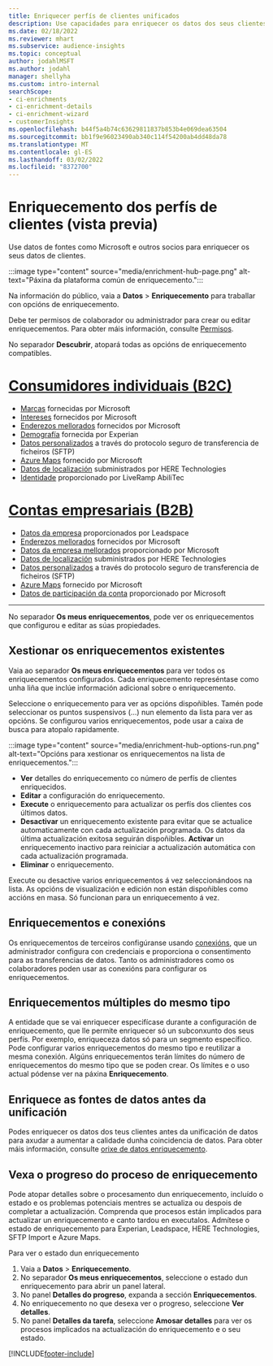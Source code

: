 ```yaml
---
title: Enriquecer perfís de clientes unificados
description: Use capacidades para enriquecer os datos dos seus clientes.
ms.date: 02/18/2022
ms.reviewer: mhart
ms.subservice: audience-insights
ms.topic: conceptual
author: jodahlMSFT
ms.author: jodahl
manager: shellyha
ms.custom: intro-internal
searchScope:
- ci-enrichments
- ci-enrichment-details
- ci-enrichment-wizard
- customerInsights
ms.openlocfilehash: b44f5a4b74c63629811837b853b4e069dea63504
ms.sourcegitcommit: bb1f9e96023490ab340c114f54200ab4dd48da78
ms.translationtype: MT
ms.contentlocale: gl-ES
ms.lasthandoff: 03/02/2022
ms.locfileid: "8372700"
---
```

# <a name="enrichment-for-customer-profiles-preview"></a>Enriquecemento dos perfís de clientes (vista previa)

Use datos de fontes como Microsoft e outros socios para enriquecer os seus datos de clientes.

:::image type="content" source="media/enrichment-hub-page.png" alt-text="Páxina da plataforma común de enriquecemento.":::

Na información do público, vaia a **Datos** > **Enriquecemento** para traballar con opcións de enriquecemento.  

Debe ter permisos de colaborador ou administrador para crear ou editar enriquecementos. Para obter máis información, consulte [Permisos](permissions.md).

No separador **Descubrir**, atopará todas as opcións de enriquecemento compatibles.

# <a name="individual-consumers-b-to-c"></a>[Consumidores individuais (B2C)](#tab/b2c)

- [Marcas](enrichment-microsoft.md) fornecidas por Microsoft
- [Intereses](enrichment-microsoft.md) fornecidos por Microsoft
- [Enderezos mellorados](enrichment-enhanced-addresses.md) fornecidos por Microsoft 
- [Demografía](enrichment-experian.md) fornecida por Experian
- [Datos personalizados](enrichment-SFTP-custom-import.md) a través do protocolo seguro de transferencia de ficheiros (SFTP) 
- [Azure Maps](enrichment-azure-maps.md) fornecido por Microsoft
- [Datos de localización](enrichment-here.md) subministrados por HERE Technologies 
- [Identidade](enrichment-liveramp.md) proporcionado por LiveRamp AbiliTec

# <a name="business-accounts-b-to-b"></a>[Contas empresariais (B2B)](#tab/b2b)

- [Datos da empresa](enrichment-leadspace.md) proporcionados por Leadspace
- [Enderezos mellorados](enrichment-enhanced-addresses.md) fornecidos por Microsoft 
- [Datos da empresa mellorados](enrichment-enhanced-company-data.md) proporcionado por Microsoft
- [Datos de localización](enrichment-here.md) subministrados por HERE Technologies 
- [Datos personalizados](enrichment-SFTP-custom-import.md) a través do protocolo seguro de transferencia de ficheiros (SFTP) 
- [Azure Maps](enrichment-azure-maps.md) fornecido por Microsoft
- [Datos de participación da conta](enrichment-office.md) proporcionado por Microsoft

---

No separador **Os meus enriquecementos**, pode ver os enriquecementos que configurou e editar as súas propiedades.

## <a name="manage-existing-enrichments"></a>Xestionar os enriquecementos existentes

Vaia ao separador **Os meus enriquecementos** para ver todos os enriquecementos configurados. Cada enriquecemento represéntase como unha liña que inclúe información adicional sobre o enriquecemento.

Seleccione o enriquecemento para ver as opcións dispoñibles. Tamén pode seleccionar os puntos suspensivos (...) nun elemento da lista para ver as opcións. Se configurou varios enriquecementos, pode usar a caixa de busca para atopalo rapidamente.

:::image type="content" source="media/enrichment-hub-options-run.png" alt-text="Opcións para xestionar os enriquecementos na lista de enriquecementos.":::

- **Ver** detalles do enriquecemento co número de perfís de clientes enriquecidos.
- **Editar** a configuración do enriquecemento.
- **Execute** o enriquecemento para actualizar os perfís dos clientes cos últimos datos.
- **Desactivar** un enriquecemento existente para evitar que se actualice automaticamente con cada actualización programada. Os datos da última actualización exitosa seguirán dispoñibles. **Activar** un enriquecemento inactivo para reiniciar a actualización automática con cada actualización programada.
- **Eliminar** o enriquecemento.

Execute ou desactive varios enriquecementos á vez seleccionándoos na lista. As opcións de visualización e edición non están dispoñibles como accións en masa. Só funcionan para un enriquecemento á vez.

## <a name="enrichments-and-connections"></a>Enriquecementos e conexións

Os enriquecementos de terceiros configúranse usando [conexións](connections.md), que un administrador configura con credenciais e proporciona o consentimento para as transferencias de datos. Tanto os administradores como os colaboradores poden usar as conexións para configurar os enriquecementos.  

## <a name="multiple-enrichments-of-the-same-type"></a>Enriquecementos múltiples do mesmo tipo

A entidade que se vai enriquecer especifícase durante a configuración de enriquecemento, que lle permite enriquecer só un subconxunto dos seus perfís. Por exemplo, enriqueceza datos só para un segmento específico. Pode configurar varios enriquecementos do mesmo tipo e reutilizar a mesma conexión. Algúns enriquecementos terán límites do número de enriquecementos do mesmo tipo que se poden crear. Os límites e o uso actual pódense ver na páxina **Enriquecemento**.

## <a name="enrich-data-sources-before-unification"></a>Enriquece as fontes de datos antes da unificación

Podes enriquecer os datos dos teus clientes antes da unificación de datos para axudar a aumentar a calidade dunha coincidencia de datos. Para obter máis información, consulte [orixe de datos enriquecemento](data-sources-enrichment.md).

## <a name="see-the-progress-of-the-enrichment-process"></a>Vexa o progreso do proceso de enriquecemento

Pode atopar detalles sobre o procesamento dun enriquecemento, incluído o estado e os problemas potenciais mentres se actualiza ou despois de completar a actualización. Comprenda que procesos están implicados para actualizar un enriquecemento e canto tardou en executalos. Admítese o estado de enriquecemento para Experian, Leadspace, HERE Technologies, SFTP Import e Azure Maps.

Para ver o estado dun enriquecemento

1. Vaia a **Datos** > **Enriquecemento**. 
1. No separador **Os meus enriquecementos**, seleccione o estado dun enriquecemento para abrir un panel lateral. 
1. No panel **Detalles do progreso**, expanda a sección **Enriquecementos**. 
1. No enriquecemento no que desexa ver o progreso, seleccione **Ver detalles**. 
1. No panel **Detalles da tarefa**, seleccione **Amosar detalles** para ver os procesos implicados na actualización do enriquecemento e o seu estado. 

[!INCLUDE[footer-include](../includes/footer-banner.md)]
